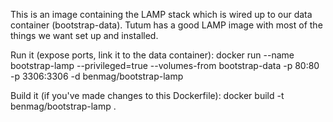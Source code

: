 This is an image containing the LAMP stack which is wired up to our data container (bootstrap-data). Tutum has a good LAMP image with most of the things we want set up and installed.

Run it (expose ports, link it to the data container): 
		docker run --name bootstrap-lamp --privileged=true --volumes-from bootstrap-data -p 80:80 -p 3306:3306 -d benmag/bootstrap-lamp


Build it (if you've made changes to this Dockerfile):
		docker build -t benmag/bootstrap-lamp .